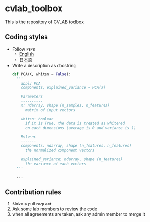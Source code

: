 # cvlab_toolbox
This is the repository of CVLAB toolbox

## Coding styles
- Follow `PEP8`
  - [English](https://www.python.org/dev/peps/pep-0008/)
  - [日本語](http://pep8-ja.readthedocs.io/ja/latest/)
- Write a description as docstring
  ```python
  def PCA(X, whiten = False):
    '''
      apply PCA
      components, explained_variance = PCA(X)

      Parameters
      ----------
      X: ndarray, shape (n_samples, n_features)
        matrix of input vectors

      whiten: boolean
        if it is True, the data is treated as whitened
        on each dimensions (average is 0 and variance is 1)

      Returns
      -------
      components: ndarray, shape (n_features, n_features)
        the normalized component vectors
        
      explained_variance: ndarray, shape (n_features)
        the variance of each vectors
    '''

    ...
  ```
  
## Contribution rules
1. Make a pull request
2. Ask some lab members to review the code
3. when all agreements are taken, ask any admin member to merge it
